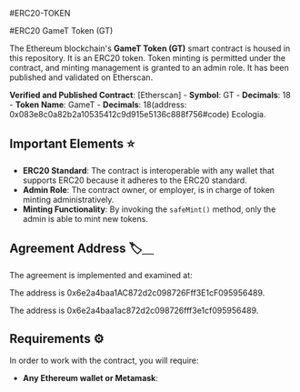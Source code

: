#ERC20-TOKEN

#ERC20 GameT Token (GT)

The Ethereum blockchain's **GameT Token (GT)** smart contract is housed in this repository. It is an ERC20 token. Token minting is permitted under the contract, and minting management is granted to an admin role. It has been published and validated on Etherscan.

**Verified and Published Contract**: [Etherscan] - **Symbol**: GT - **Decimals**: 18 - **Token Name**: GameT - **Decimals**: 18(address: 0x083e8c0a82b2a10535412c9d915e5136c888f756#code) Ecologia.

## Important Elements ⭐
- **ERC20 Standard**: The contract is interoperable with any wallet that supports ERC20 because it adheres to the ERC20 standard.
- **Admin Role**: The contract owner, or employer, is in charge of token minting administratively.
- **Minting Functionality**: By invoking the `safeMint()` method, only the admin is able to mint new tokens.

## Agreement Address 🏷⸏
The agreement is implemented and examined at:  

The address is 0x6e2a4baa1AC872d2c098726Fff3E1cF095956489.

The address is 0x6e2a4baa1ac872d2c098726fff3e1cf095956489.

## Requirements ⚙️

In order to work with the contract, you will require:

- **Any Ethereum wallet or Metamask**:
